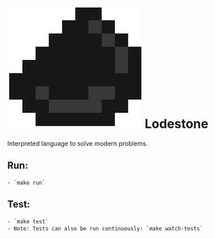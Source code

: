 # ![alt text][logo] Lodestone

Interpreted language to solve modern problems.

## Run: 
    - `make run`

## Test:
    - `make test`
    - Note: Tests can also be run continuously: `make watch-tests`

[logo]: https://github.com/brianmacdonald/lodestone/raw/builtins/docs/logo.png "Lodestone small dark rock logo"
